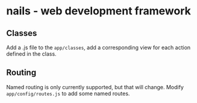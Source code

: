 nails - web development framework
=================================

Classes
-------

Add a <classname>.js file to the `app/classes`, add a corresponding view
  for each action defined in the class.
  
Routing
-------

Named routing is only currently supported, but that will change. Modify
  `app/config/routes.js` to add some named routes.